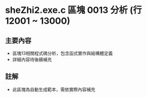 # sheZhi2.exe.c 區塊 0013 分析 (行 12001 ~ 13000)

## 主要內容
- 區塊13相關程式碼分析，包含函式實作與結構體定義
- 詳細內容待後續補充

## 註解
- 此區塊為自動生成範本，需依實際內容補充
